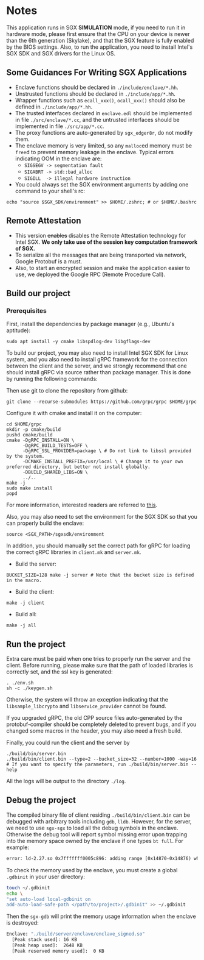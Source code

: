 # Notes

This application runs in SGX **SIMULATION** mode, if you need to run it in hardware mode, please first ensure that the CPU on your device is newer than the 6th generation (Skylake), and that the SGX feature is fully enabled by the BIOS settings. Also, to run the application, you need to install Intel's SGX SDK and SGX drivers for the Linux OS.

## Some Guidances For Writing SGX Applications

* Enclave functions should be declared in `./include/enclave/*.hh`.
* Unstrusted functions should be declared in `./include/app/*.hh`.
* Wrapper functions such as `ecall_xxx()`, `ocall_xxx()` should also be defined in `./include/app/*.hh`.
* The trusted interfaces declared in `enclave.edl` should be implemented in file `./src/enclave/*.cc`, and the untrusted interfaces should be implemented in file `./src/app/*.cc`.
* The proxy functions are auto-generated by `sgx_edger8r`, do not modify them.
* The enclave memory is very limited, so any `malloc`ed memory must be `free`d to prevent
  memory leakage in the enclave. Typical errors indicating OOM in the enclave are:
  * `SIGSEGV -> segmentation fault`
  * `SIGABRT -> std::bad_alloc`
  * `SIGILL  -> illegal hardware instruction`
* You could always set the SGX environment arguments by adding one command to your shell's rc:

```shell
echo "source $SGX_SDK/environment" >> $HOME/.zshrc; # or $HOME/.bashrc
```

## Remote Attestation

* This version <s>enables</s> disables the Remote Attestation technology for Intel SGX. **We only take use of the session key computation framework of SGX.**
* To serialize all the messages that are being transported via network, Google Protobuf is a must.
* Also, to start an encrypted session and make the application easier to use, we deployed the Google RPC (Remote Procedure Call).

## Build our project

### Prerequisites

First, install the dependencies by package manager (e.g., Ubuntu's aptitude):

```shell
sudo apt install -y cmake libspdlog-dev libgflags-dev
```

To build our project, you may also need to install Intel SGX SDK for Linux system, and you also need to install gRPC framework for the connection between the client and the server, and we strongly recommend that one should install gRPC via source rather than package manager. This is done by running the following commands:


Then use git to clone the repository from github:

```shell
git clone --recurse-submodules https://github.com/grpc/grpc $HOME/grpc
```

Configure it with cmake and install it on the computer:

```shell
cd $HOME/grpc
mkdir -p cmake/build
pushd cmake/build
cmake -DgRPC_INSTALL=ON \                
      -DgRPC_BUILD_TESTS=OFF \
      -DgRPC_SSL_PROVIDER=package \ # Do not link to libssl provided by the system.
      -DCMAKE_INSTALL_PREFIX=/usr/local \ # Change it to your own preferred directory, but better not install globally.
      -DBUILD_SHARED_LIBS=ON \
      ../..
make -j
sudo make install
popd
```

For more information, interested readers are referred to [this](https://grpc.io).

Also, you may also need to set the environment for the SGX SDK so that you can properly build the enclave:

```shell
source <SGX_PATH>/sgxsdk/environment
```

In addition, you should manually set the correct path for gRPC for loading the correct gRPC libraries in `client.mk` and `server.mk`.

* Build the server:

```shell
BUCKET_SIZE=128 make -j server # Note that the bucket size is defined in the macro.
```

* Build the client:

```shell
make -j client
```

* Build all:

```shell
make -j all
```

## Run the project

Extra care must be paid when one tries to properly run the server and the client. Before running, please make sure that the path of loaded libraries is correctly set, and the ssl key is generated:

```shell
. ./env.sh
sh -c ./keygen.sh
```

Otherwise, the system will throw an exception indicating that the `libsample_libcrypto` and `libservice_provider` cannot be found.

If you upgraded gRPC, the old CPP source files auto-generated by the protobuf-compiler should be completely deleted to prevent bugs, and if you changed some macros in the header, you may also need a fresh build.

Finally, you could run the client and the server by

```shell
./build/bin/server.bin
./build/bin/client.bin --type=2 --bucket_size=32 --number=1000 -way=16
# If you want to specify the parameters, run ./build/bin/server.bin --help
```

All the logs will be output to the directory `./log`.

## Debug the project

The compiled binary file of client residing `./build/bin/client.bin` can be debugged with arbitrary tools including `gdb`, `lldb`. However, for the server, we need to use `sgx-sgx` to load all the debug symbols in the enclave. Otherwise the debug tool will report symbol missing error upon trapping into the memory space owned by the enclave if one types `bt full`. For example:

```txt
error: ld-2.27.so 0x7fffffff0005c896: adding range [0x14870-0x14876) which has a base that is less than the function's low PC 0x14f60. Please file a bug and attach the file at the start of this error message
```

To check the memory used by the enclave, you must create a global `.gdbinit` in your user directory:

```sh
touch ~/.gdbinit
echo \
"set auto-load local-gdbinit on
add-auto-load-safe-path </path/to/project>/.gdbinit" >> ~/.gdbinit
```

Then the `sgx-gdb` will print the memory usage information when the enclave is destroyed:

```sh
Enclave: "./build/server/enclave/enclave_signed.so"
  [Peak stack used]: 16 KB
  [Peak heap used]:  2648 KB
  [Peak reserved memory used]:  0 KB
```
